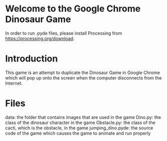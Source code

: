 # Welcome to the Google Chrome Dinosaur Game

In order to run .pyde files, please install Processing from https://processing.org/download.

# Introduction

This game is an attempt to duplicate the Dinosaur Game in Google Chrome which will pop up onto the screen when the computer disconnects from the Internet. 

# Files

data: the folder that contains images that are used in the game
Dino.py: the class of the dinosaur character in the game
Obstacle.py: the class of the cacti, which is the obstacle, in the game
jumping_dino.pyde: the source code of the game which causes the game to animate and run properly
